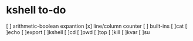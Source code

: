 # kshell to-do
[ ] arithmetic-boolean expantion
[x] line/column counter
[ ] built-ins
    [ ]cat
    [ ]echo
    [ ]export
    [ ]kshell
    [ ]cd
    [ ]pwd
    [ ]top
    [ ]kill
    [ ]kvar
    [ ]su